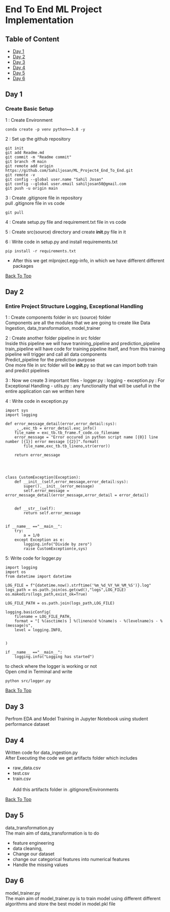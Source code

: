 # End To End ML Project Implementation

## Table of Content
- [Day 1](#day-1)
- [Day 2](#day-2)
- [Day 3](#day-3)
- [Day 4](#day-4)
- [Day 5](#day-5)
- [Day 6](#day-6)


## Day 1
### Create Basic Setup
1 : Create Environment
```
conda create -p venv python==3.8 -y
```
2 : Set up the github repository
```
git init
git add Readme.md
git commit -m "Readme commit"
git branch -M main
git remote add origin https://github.com/Sahiljosan/ML_Project4_End_To_End.git
git remote -v
git config --global user.name "Sahil Josan"
git config --global user.email sahiljosan50@gmail.com
git push -u origin main 
```
3 : Create .gitignore file in repository <br>
pull .gitignore file in vs code 
```
git pull
```
4 : Create setup.py file and requirement.txt file in vs code 

5 : Create src(source) directory and create __init__.py file in it

6 : Write code in setup.py and install requirements.txt
```
pip install -r requirements.txt
```
- After this we get mlproject.egg-info, in which we have different different packages

[Back To Top](#table-of-content)

## Day 2 
### Entire Project Structure Logging, Exceptional Handling
1 : Create components folder in src (source) folder <br>
Components are all the modules that we are going to create like Data Ingestion, data_transformation, model_trainer


2 : Create another folder pipeline in src folder <br>
Inside this pipeline we will have tranining_pipeline and prediction_pipeline <br>
train_pipeline will have code for training pipeline itself, and from this training pipeline will trigger and call all data components <br>
Predict_pipeline for the prediction purpose <br>
One more file in src folder will be __init__.py so that we can import both train and predict pipelines


3 : Now we create 3 important files 
    - logger.py : logging
    - exception.py : For Exceptional Handling
    - utils.py : any functionality that will be usefull in the entire application can we written here 


4 : Write code in exception.py
```
import sys
import logging

def error_message_detail(error,error_detail:sys):
    _,_,exc_tb = error_detail.exc_info()
    file_name = exc_tb.tb_frame.f_code.co_filename
    error_message = "Error occured in python script name [{0}] line number [{1}] error message [{2}]".format(
        file_name,exc_tb.tb_lineno,str(error))

    return error_message

    


class CustomException(Exception):
    def __init__(self,error_message,error_detail:sys):
        super().__init__(error_message)
        self.error_message = error_message_detail(error_message,error_detail = error_detail)

    
    def __str__(self):
        return self.error_message
    

if __name__ =="__main__":
    try:
        a = 1/0
    except Exception as e:
        logging.info("Divide by zero")
        raise CustomException(e,sys)
```

5: Write code for logger.py

```
import logging
import os
from datetime import datetime

LOG_FILE = f"{datetime.now().strftime('%m_%d_%Y_%H_%M_%S')}.log"
logs_path = os.path.join(os.getcwd(),"logs",LOG_FILE)
os.makedirs(logs_path,exist_ok=True)

LOG_FILE_PATH = os.path.join(logs_path,LOG_FILE)

logging.basicConfig(
    filename = LOG_FILE_PATH,
    format = "[ %(asctime)s ] %(lineno)d %(name)s - %(levelname)s - %(message)s",
    level = logging.INFO,


)

if __name__ =="__main__":
    logging.info("Logging has started")
```
to check where the logger is working or not <br>
Open cmd in Terminal and write
```
python src/logger.py
```
[Back To Top](#table-of-content)

## Day 3 
Perfrom EDA and Model Training in Jupyter Notebook using student performance dataset

## Day 4
Written code for data_ingestion.py <br>
After Executing the code we get artifacts folder which includes
- raw_data.csv
- test.csv
- train.csv
<br><br>
Add this artifacts folder in .gitignore/Environments

[Back To Top](#table-of-content)

## Day 5
data_transformation.py <br>
The main aim of data_transformation is to do 
- feature engineering 
- data cleaning, 
- Change our dataset
- change our categorical features into numerical features
- Handle the missing values

## Day 6 
model_trainer.py <br>
The main aim of model_trainer.py is to train model using different different algorithms and store the best model in model.pkl file